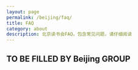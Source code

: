 ```yaml
---
layout: page
permalink: /beijing/faq/
title: FAQ
category: about
description: 北京读书会FAQ，包含常见问题，请仔细阅读
---
```


## TO BE FILLED BY Beijing GROUP

